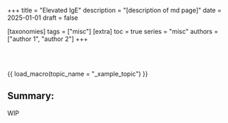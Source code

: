 +++
title = "Elevated IgE"
description = "[description of md page]"
date = 2025-01-01
draft = false

[taxonomies]
tags = ["misc"]
[extra]
toc = true
series = "misc"
authors = ["author 1", "author 2"]
+++

</br>
</br>

{{ load_macro(topic_name = "_xample_topic") }}

## Summary:

WIP
